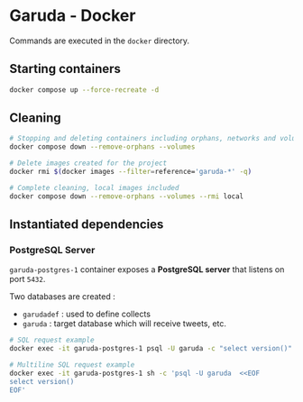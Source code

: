 # Garuda - Docker

Commands are executed in the `docker` directory.

## Starting containers

```sh
docker compose up --force-recreate -d
```

## Cleaning

```sh
# Stopping and deleting containers including orphans, networks and volumes
docker compose down --remove-orphans --volumes

# Delete images created for the project
docker rmi $(docker images --filter=reference='garuda-*' -q)

# Complete cleaning, local images included
docker compose down --remove-orphans --volumes --rmi local
```

## Instantiated dependencies

### PostgreSQL Server
`garuda-postgres-1` container exposes a **PostgreSQL server** that listens on port `5432`.

Two databases are created :
* `garudadef` : used to define collects
* `garuda` : target database which will receive tweets, etc.

```sh
# SQL request example
docker exec -it garuda-postgres-1 psql -U garuda -c "select version()"

# Multiline SQL request example
docker exec -it garuda-postgres-1 sh -c 'psql -U garuda  <<EOF
select version()
EOF'
```
